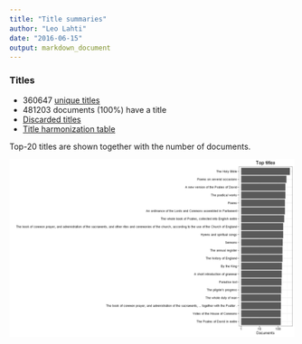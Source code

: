 ```yaml
---
title: "Title summaries"
author: "Leo Lahti"
date: "2016-06-15"
output: markdown_document
---
```



### Titles

 * 360647 [unique titles](output.tables/title_accepted.csv)
 * 481203 documents (100%) have a title
 * [Discarded titles](output.tables/title_discarded.csv)
 * [Title harmonization table](output.tables/title_conversion_nontrivial.csv)

Top-20 titles are shown together with the number of documents.

![plot of chunk summarytitle](figure/summarytitle-1.png)

